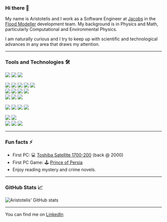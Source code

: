 ### Hi there 👋

My name is Aristotelis and I work as a Software Engineer at [Jacobs](https://www.jacobs.com/) in the [Flood Modeller](https://www.floodmodeller.com/) development team. 
My background is in Physics and Math, particularly Computational and Environmental Physics.

I am naturally curious and I try to keep up with scientific and technological advances in any area that draws my attention.

-----------------

### Tools and Technologies 🛠️

![](https://img.shields.io/static/v1?label=OS&message=Linux&color=success&style=plastic&logo=Linux) 
![](https://img.shields.io/static/v1?label=OS&message=Windows&color=success&style=plastic&logo=Windows) 
![](https://img.shields.io/static/v1?label=OS&message=MacOS&color=success&style=plastic&logo=Apple) 

![](https://img.shields.io/static/v1?label=Code&message=C%2B%2b&color=informational&style=plastic&logo=c%2B%2B) 
![](https://img.shields.io/static/v1?label=Code&message=Fortran&color=informational&style=plastic&logo=Fortran) 
![](https://img.shields.io/static/v1?label=Code&message=Python&color=informational&style=plastic&logo=python) 
![](https://img.shields.io/static/v1?label=Code&message=C&color=informational&style=plastic&logo=c) 
![](https://img.shields.io/static/v1?label=Code&message=CUDA&color=informational&style=plastic&logo=nvidia) <br>
![](https://img.shields.io/static/v1?label=Code&message=R&color=informational&style=plastic&logo=R) 
![](https://img.shields.io/static/v1?label=Code&message=Matlab&color=informational&style=plastic&logo=mathworks) 
![](https://img.shields.io/static/v1?label=Code&message=Jupyter&color=informational&style=plastic&logo=jupyter) 
![](https://img.shields.io/static/v1?label=Code&message=SQLite&color=informational&style=plastic&logo=sqlite) <br>
![](https://img.shields.io/static/v1?label=Code&message=Processing&color=informational&style=plastic&logo=processingfoundation) 
![](https://img.shields.io/static/v1?label=Shell&message=Bash&color=informational&style=plastic&logo=gnu%20bash) 
![](https://img.shields.io/static/v1?label=Shell&message=PowerShell&color=informational&style=plastic&logo=powershell) 

![](https://img.shields.io/static/v1?label=Tools&message=Visual%20Studio&color=yellow&style=plastic&logo=visual%20studio) 
![](https://img.shields.io/static/v1?label=Tools&message=VS%20Code&color=yellow&style=plastic&logo=visual%20studio%20code) 
![](https://img.shields.io/static/v1?label=Tools&message=Intel%20VTune&color=yellow&style=plastic&logo=intel) 
![](https://img.shields.io/static/v1?label=Tools&message=nvprof&color=yellow&style=plastic&logo=nvidia) 

![](https://img.shields.io/static/v1?label=Productivity&message=Azure&color=green&style=plastic&logo=microsoft%20azure)
![](https://img.shields.io/static/v1?label=Productivity&message=Azure%20DevOps&color=green&style=plastic&logo=azure%20devops) <br>
![](https://img.shields.io/static/v1?label=Productivity&message=MSOffice&color=green&style=plastic&logo=microsoft%20office)
![](https://img.shields.io/static/v1?label=Productivity&message=LibreOffice&color=green&style=plastic&logo=libreoffice)
![](https://img.shields.io/static/v1?label=Productivity&message=Inkscape&color=green&style=plastic&logo=inkscape)

-----------------


### Fun facts ⚡ 

- First PC: 💻 [Toshiba Satellite 1700-200](https://uk.dynabook.com/discontinued-products/satellite-1700-200/) (back @ 2000)
- First PC Game: 🕹️ [Prince of Persia](https://en.wikipedia.org/wiki/Prince_of_Persia_(1989_video_game))
- Enjoy reading mystery and crime novels.

----------------


### GitHub Stats 📈

![Aristotelis' GitHub stats](https://github-readme-stats.vercel.app/api/top-langs/?username=aliakatas&theme=cobalt)


----------------

You can find me on [LinkedIn][1]


[1]: https://www.linkedin.com/in/aliakatas

